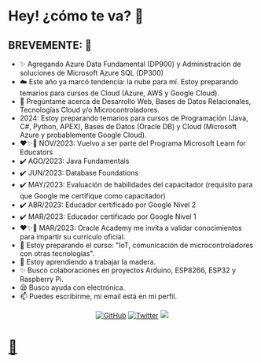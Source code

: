 # Hey! ¿cómo te va? :wave:

## BREVEMENTE: 🚀
- :sparkles: Agregando Azure Data Fundamental (DP900) y Administración de soluciones de Microsoft Azure SQL (DP300)
- :cloud: Este año ya marcó tendencia: la nube para mí. Estoy preparando temarios para cursos de Cloud (Azure, AWS y Google Cloud).
- :speech_balloon: Pregúntame acerca de Desarrollo Web, Bases de Datos Relacionales, Tecnologías Cloud y/o Microcontroladores.
- 2024: Estoy preparando temarios para cursos de Programación (Java, C#, Python, APEX), Bases de Datos (Oracle DB) y Cloud (Microsoft Azure y probablemente Google Cloud).
- ❤️✨🤝 NOV/2023: Vuelvo a ser parte del Programa Microsoft Learn for Educators
- ✔️ AGO/2023: Java Fundamentals
- ✔️ JUN/2023: Database Foundations
- ✔️ MAY/2023: Evaluación de habilidades del capacitador (requisito para que Google me certifique como capacitador)
- ✔️ ABR/2023: Educador certificado por Google Nivel 2
- ✔️ MAR/2023: Educador certificado por Google Nivel 1
- ❤️✨🤝 MAR/2023: Oracle Academy me invita a validar conocimientos para impartir su currículo oficial.
- :telescope: Estoy preparando el curso: "IoT, comunicación de microcontroladores con otras tecnologías".
- :seedling: Estoy aprendiendo a trabajar la madera.
- :sparkles: Busco colaboraciones en proyectos Arduino, ESP8266, ESP32 y Raspberry Pi.
- :sleepy: Busco ayuda con electrónica.
- :mailbox: Puedes escribirme, mi email está en mi perfil.
<p align="center">
	<a href="https://github.com/mauricioge"><img src="https://img.shields.io/github/followers/mauricioge.svg?label=GitHub&style=social" alt="GitHub"></a>
	<a href="https://x.com/mauricioge"><img src="https://img.shields.io/x/follow/mauricioge?label=Twitter&style=social" alt="Twitter"></a>
	<a href="https://www.linkedin.com/in/mauricioge"><img src="https://img.shields.io/badge/LinkedIn--_.svg?style=social&logo=linkedin"
</p>

# 🧰
